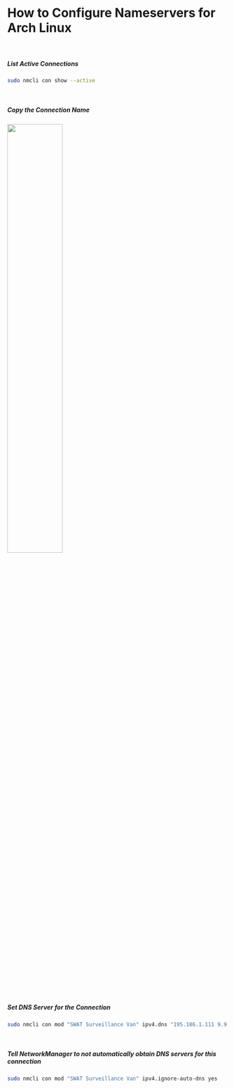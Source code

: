 # How to Configure Nameservers for Arch Linux
 
&nbsp;&nbsp;
##### List Active Connections
```sh
sudo nmcli con show --active
```

&nbsp;&nbsp;
##### Copy the Connection Name
<img src="https://github.com/user-attachments/assets/3b2f7cb9-ad7e-48c9-b081-ef21d784150d" width="50%" height="50%" />

&nbsp;&nbsp;
##### Set DNS Server for the Connection
```sh
sudo nmcli con mod "SWAT Surveillance Van" ipv4.dns "195.186.1.111 9.9.9.9"
```

&nbsp;&nbsp;
##### Tell NetworkManager to not automatically obtain DNS servers for this connection
```sh
sudo nmcli con mod "SWAT Surveillance Van" ipv4.ignore-auto-dns yes
```

